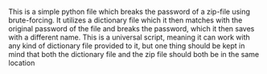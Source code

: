 This is a simple python file which breaks the password of a zip-file using brute-forcing. It utilizes a dictionary file which it then matches with the original password of the file
and breaks the password, which it then saves with a different name. This is a universal script, meaning it can work with any kind of dictionary file provided to it, but one thing 
should be kept in mind that both the dictionary file and the zip file should both be in the same location 
